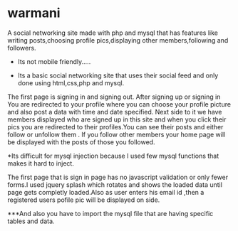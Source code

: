 warmani
=======

A social networking site made with php and mysql that has features like writing posts,choosing profile pics,displaying other members,following and followers.

 * Its not mobile friendly.....

 * Its a basic social networking site that uses their social feed and only done using html,css,php and mysql.

The first page is signing in and signing out.
After signing up or signing in You are redirected to your profile where you can choose your profile picture and also post a data with time and date specified.
Next side to it we have members displayed who are signed up  in this site and when you click their pics you are redirected to their profiles.You can see their posts and 
either follow or unfollow them .
If you follow other members your home page will be displayed with the posts of those you followed.


 *Its difficult for mysql injection because I used few mysql functions that makes it hard to inject.

The first page that is sign in page has no javascript validation or only fewer forms.I used jquery splash which rotates and shows the loaded data until page gets completly loaded.Also as user enters his email id ,then a registered users  pofile pic will be displayed on side.

  ***And also you have to import the mysql file that are having specific tables and data.



